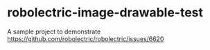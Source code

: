 # robolectric-image-drawable-test

A sample project to demonstrate https://github.com/robolectric/robolectric/issues/6620
